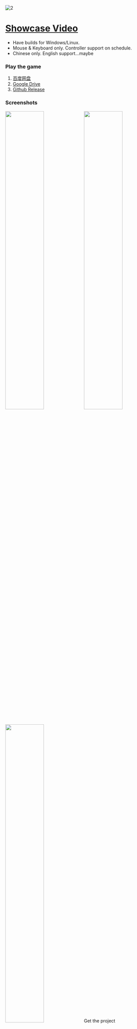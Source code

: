 ![2](https://user-images.githubusercontent.com/100255436/211665714-782d981d-e8de-427d-bcbd-99a86bac1a81.jpg)
# [Showcase Video](https://www.bilibili.com/video/BV1vD4y1p7cu)
- Have builds for Windows/Linux.
- Mouse & Keyboard only. Controller support on schedule.
- Chinese only. English support...maybe

### Play the game
1. [百度网盘](https://pan.baidu.com/s/1fv9NreswIF_PM7yGrmtBtA?pwd=h63g)
2. [Google Drive](https://drive.google.com/drive/folders/1_oDC0mpXIAc013O8Lg83KPEgBYd-f68W?usp=share_link)
3. [Github Release](https://github.com/Maoyeedy/Qiyu_UnityProject/releases)

### Screenshots
<img src="https://user-images.githubusercontent.com/100255436/211786724-860ffee3-45b3-4980-bbf7-9894fc002893.jpg" width="49%"><img src="https://user-images.githubusercontent.com/100255436/211786767-9cdd4978-83e9-450c-8ee1-f4223ef0fe1b.jpg" width="49%">

<div style="width:100%">
  <img src="https://user-images.githubusercontent.com/100255436/211786724-860ffee3-45b3-4980-bbf7-9894fc002893.jpg" style="width:49%;float:left>
  <img src="https://user-images.githubusercontent.com/100255436/211786767-9cdd4978-83e9-450c-8ee1-f4223ef0fe1b.jpg" style="width:49%;float:right>
</div>

### Get the project
```bash
git clone https://github.com/Maoyeedy/Qiyu_UnityProject.git
```
